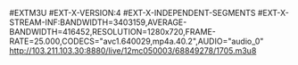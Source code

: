 #EXTM3U
#EXT-X-VERSION:4
#EXT-X-INDEPENDENT-SEGMENTS
#EXT-X-STREAM-INF:BANDWIDTH=3403159,AVERAGE-BANDWIDTH=416452,RESOLUTION=1280x720,FRAME-RATE=25.000,CODECS="avc1.640029,mp4a.40.2",AUDIO="audio_0"
http://103.211.103.30:8880/live/12mc050003/68849278/1705.m3u8
